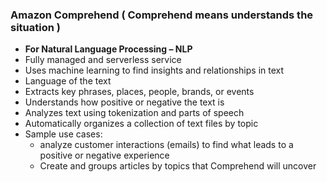 ### Amazon Comprehend ( Comprehend means understands the situation )
- **For Natural Language Processing – NLP**
- Fully managed and serverless service
- Uses machine learning to find insights and relationships in text
- Language of the text
- Extracts key phrases, places, people, brands, or events
- Understands how positive or negative the text is
- Analyzes text using tokenization and parts of speech
- Automatically organizes a collection of text files by topic
- Sample use cases:
  - analyze customer interactions (emails) to find what leads to a positive or negative experience
  - Create and groups articles by topics that Comprehend will uncover
